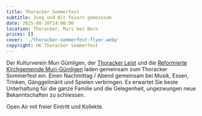 ```yaml
---
title: Thoracker Sommerfest
subtitle: Jung und Alt feiern gemeinsam
date: 2025-08-30T14:00:00
location: Thoracker, Muri bei Bern
prices: []
cover: './thoracker-sommerfest-flyer.webp'
copyright: OK Thoracker Sommerfest
---
```


Der Kulturverein Muri Gümligen, der [Thoracker Leist](https://www.thoracker-leist.ch/) und die [Reformierte Kirchgemeinde Muri-Gümligen](https://www.rkmg.ch/) laden gemeinsam zum Thoracker Sommerfest ein. Einen Nachmittag / Abend gemeinsam bei Musik, Essen, Trinken, Gänggelimärit und Spielen verbringen. Es erwartet Sie beste Unterhaltung für die ganze Familie und die Gelegenheit, ungezwungen neue Bekanntschaften zu schliessen.

Open Air mit freier Eintritt und Kollekte.
